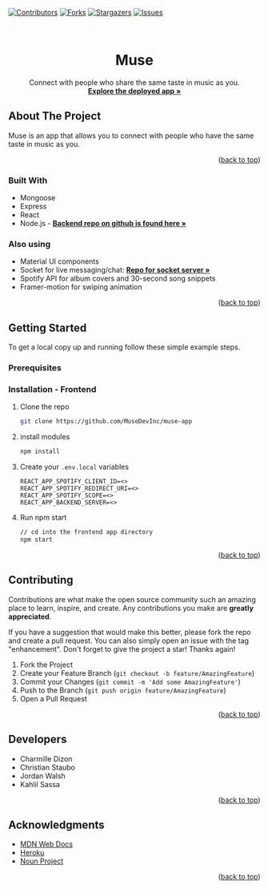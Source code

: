 <div id="top"></div>

[![Contributors][contributors-shield]][contributors-url]
[![Forks][forks-shield]][forks-url]
[![Stargazers][stars-shield]][stars-url]
[![Issues][issues-shield]][issues-url]
<!-- PROJECT LOGO -->
<br />
<!-- <div align="center">
  <a href="https://github.com/cdizon239/trip-bucket">
    <img src="./public/images/favicon.png" alt="Logo" width="80" height="80">
  </a> -->

<h1 align="center">Muse</h1>

  <p align="center">
Connect with people who share the same taste in music as you.
    <br />
    <a href="https://muse-dev.herokuapp.com/"><strong>Explore the deployed app »</strong></a>
    <br />
  </p>


<!-- ABOUT THE PROJECT -->

## About The Project
Muse is an app that allows you to connect with people who have the same taste in music as you.

<p align="right">(<a href="#top">back to top</a>)</p>

### Built With
- Mongoose
- Express
- React
- Node.js - <a href="https://github.com/MuseDevInc/muse-api"><strong>Backend repo on github is found here »</strong></a>

### Also using
- Material UI components
- Socket for live messaging/chat: <a href="https://github.com/MuseDevInc/socket"><strong>Repo for socket server »</strong></a>
- Spotify API for album covers and 30-second song snippets
- Framer-motion for swiping animation


<p align="right">(<a href="#top">back to top</a>)</p>

<!-- GETTING STARTED -->

## Getting Started

To get a local copy up and running follow these simple example steps.

### Prerequisites

### Installation - Frontend

1. Clone the repo
   ```sh
   git clone https://github.com/MuseDevInc/muse-app
   ```

2. install modules
   ```sh
   npm install
   ```
3. Create your `.env.local` variables
   ```
   REACT_APP_SPOTIFY_CLIENT_ID=<>
   REACT_APP_SPOTIFY_REDIRECT_URI=<>
   REACT_APP_SPOTIFY_SCOPE=<>
   REACT_APP_BACKEND_SERVER=<>
   ```
4. Run npm start
   ```sh
   // cd into the frontend app directory
   npm start
   ```


<p align="right">(<a href="#top">back to top</a>)</p>

<!-- CONTRIBUTING -->

## Contributing

Contributions are what make the open source community such an amazing place to learn, inspire, and create. Any contributions you make are **greatly appreciated**.

If you have a suggestion that would make this better, please fork the repo and create a pull request. You can also simply open an issue with the tag "enhancement".
Don't forget to give the project a star! Thanks again!

1. Fork the Project
2. Create your Feature Branch (`git checkout -b feature/AmazingFeature`)
3. Commit your Changes (`git commit -m 'Add some AmazingFeature'`)
4. Push to the Branch (`git push origin feature/AmazingFeature`)
5. Open a Pull Request

<p align="right">(<a href="#top">back to top</a>)</p>

<!-- CONTACT -->

## Developers

- Charmille Dizon
- Christian Staubo
- Jordan Walsh
- Kahlil Sassa

<p align="right">(<a href="#top">back to top</a>)</p>

<!-- ACKNOWLEDGMENTS -->

## Acknowledgments

- [MDN Web Docs](https://developer.mozilla.org/en-US/docs/Web/JavaScript)
- [Heroku](https://dashboard.heroku.com/apps)
- [Noun Project](https://thenounproject.com/)

<p align="right">(<a href="#top">back to top</a>)</p>

<!-- MARKDOWN LINKS & IMAGES -->
<!-- https://www.markdownguide.org/basic-syntax/#reference-style-links -->

[contributors-shield]: https://img.shields.io/github/contributors/MuseDevInc/muse-app.svg?style=for-the-badge
[contributors-url]: https://github.com/MuseDevInc/muse-app/graphs/contributors
[forks-shield]: https://img.shields.io/github/forks/MuseDevInc/muse-app.svg?style=for-the-badge
[forks-url]: https://github.com/MuseDevInc/muse-app/network/members
[stars-shield]: https://img.shields.io/github/stars/MuseDevInc/muse-app.svg?style=for-the-badge
[stars-url]: https://github.com/MuseDevInc/muse-app/stargazers
[issues-shield]: https://img.shields.io/github/issues/MuseDevInc/muse-app.svg?style=for-the-badge
[issues-url]: https://github.com/MuseDevInc/muse-app/issues


